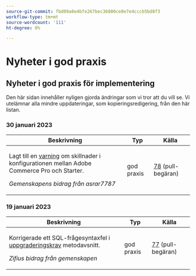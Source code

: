 ```yaml
---
source-git-commit: fbd09a0e4bfe267bec36800ce0e7e4cccb5bd8f3
workflow-type: tm+mt
source-wordcount: '111'
ht-degree: 0%

---
```

# Nyheter i god praxis

## Nyheter i god praxis för implementering

Den här sidan innehåller nyligen gjorda ändringar som vi tror att du vill se. Vi utelämnar alla mindre uppdateringar, som kopieringsredigering, från den här listan.

### 30 januari 2023

<table style="table-layout:auto;">
  <thead>
    <tr>
      <th>Beskrivning</th>
      <th>Typ</th>
      <th>Källa</th>
    </tr>
  </thead>
  <tbody>
    <tr>
      <td><p>Lagt till en <a href="https://experienceleague.adobe.com/docs/commerce-operations/implementation-playbook/best-practices/planning/redis-service-configuration.html">varning</a> om skillnader i konfigurationen mellan Adobe Commerce Pro och Starter.</p>
<p><i>Gemenskapens bidrag från asrar7787</i></p></td>
      <td>god praxis</td>
      <td><a href="https://github.com/AdobeDocs/commerce-operations.en/pull/78">78</a> (pull-begäran)</td>
    </tr>
  </tbody>
</table>

### 19 januari 2023

<table style="table-layout:auto;">
  <thead>
    <tr>
      <th>Beskrivning</th>
      <th>Typ</th>
      <th>Källa</th>
    </tr>
  </thead>
  <tbody>
    <tr>
      <td><p>Korrigerade ett SQL-frågesyntaxfel i <a href="https://experienceleague.adobe.com/docs/commerce-operations/implementation-playbook/best-practices/maintenance/commerce-235-upgrade-prerequisites-mariadb.html">uppgraderingskrav</a> metodavsnitt.</p>
<p><i>Zifius bidrag från gemenskapen</i></p></td>
      <td>god praxis</td>
      <td><a href="https://github.com/AdobeDocs/commerce-operations.en/pull/77">77</a> (pull-begäran)</td>
    </tr>
  </tbody>
</table><!-- date_group --><!-- month_group --><!-- year_group -->

